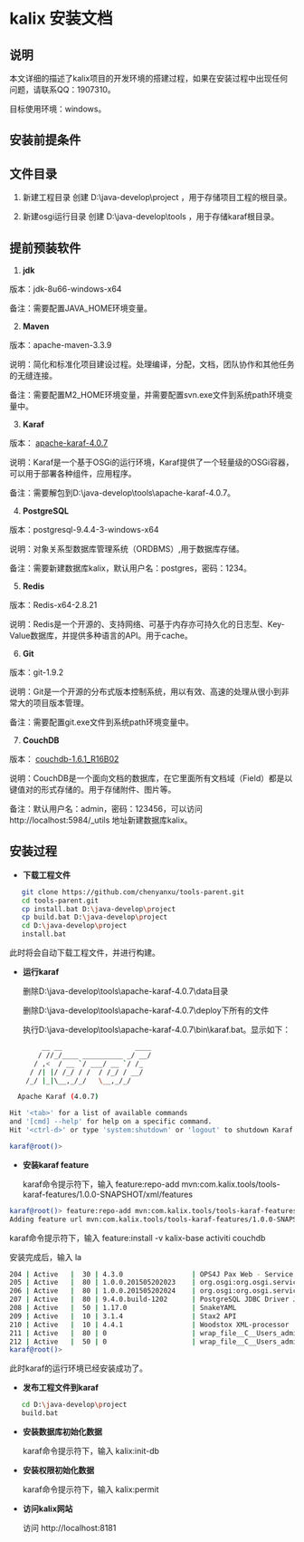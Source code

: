 # kalix 安装文档

## 说明

本文详细的描述了kalix项目的开发环境的搭建过程，如果在安装过程中出现任何问题，请联系QQ：1907310。

目标使用环境：windows。

## 安装前提条件

## 文件目录

1. 新建工程目录
创建 D:\java-develop\project ，用于存储项目工程的根目录。

2. 新建osgi运行目录
创建 D:\java-develop\tools ，用于存储karaf根目录。

## 提前预装软件

1. **jdk**

  版本：jdk-8u66-windows-x64
  
  备注：需要配置JAVA_HOME环境变量。
  
2. **Maven**

  版本：apache-maven-3.3.9
  
  说明：简化和标准化项目建设过程。处理编译，分配，文档，团队协作和其他任务的无缝连接。
  
  备注：需要配置M2_HOME环境变量，并需要配置svn.exe文件到系统path环境变量中。
  
3. **Karaf**

  版本： [apache-karaf-4.0.7](http://karaf.apache.org)
  
  说明：Karaf是一个基于OSGi的运行环境，Karaf提供了一个轻量级的OSGi容器，可以用于部署各种组件，应用程序。
  
  备注：需要解包到D:\java-develop\tools\apache-karaf-4.0.7。
  
4. **PostgreSQL**

  版本：postgresql-9.4.4-3-windows-x64
  
  说明：对象关系型数据库管理系统（ORDBMS）,用于数据库存储。
  
  备注：需要新建数据库kalix，默认用户名：postgres，密码：1234。
  
5. **Redis**

  版本：Redis-x64-2.8.21
  
  说明：Redis是一个开源的、支持网络、可基于内存亦可持久化的日志型、Key-Value数据库，并提供多种语言的API。用于cache。
  
6. **Git**

  版本：git-1.9.2
  
  说明：Git是一个开源的分布式版本控制系统，用以有效、高速的处理从很小到非常大的项目版本管理。
  
  备注：需要配置git.exe文件到系统path环境变量中。
  
7. **CouchDB**

  版本： [couchdb-1.6.1_R16B02](http://couchdb.apache.org)
  
  说明：CouchDB是一个面向文档的数据库，在它里面所有文档域（Field）都是以键值对的形式存储的。用于存储附件、图片等。
  
  备注：默认用户名：admin，密码：123456，可以访问 http://localhost:5984/_utils 地址新建数据库kalix。

## 安装过程

* **下载工程文件**

```bash
   git clone https://github.com/chenyanxu/tools-parent.git
   cd tools-parent.git
   cp install.bat D:\java-develop\project
   cp build.bat D:\java-develop\project
   cd D:\java-develop\project
   install.bat
```

  此时将会自动下载工程文件，并进行构建。

* **运行karaf**

  删除D:\java-develop\tools\apache-karaf-4.0.7\data目录

  删除D:\java-develop\tools\apache-karaf-4.0.7\deploy下所有的文件

  执行D:\java-develop\tools\apache-karaf-4.0.7\bin\karaf.bat。显示如下：

```bash
        __ __                  ____      
       / //_/____ __________ _/ __/      
      / ,<  / __ `/ ___/ __ `/ /_        
     / /| |/ /_/ / /  / /_/ / __/        
    /_/ |_|\__,_/_/   \__,_/_/         

  Apache Karaf (4.0.7)

Hit '<tab>' for a list of available commands
and '[cmd] --help' for help on a specific command.
Hit '<ctrl-d>' or type 'system:shutdown' or 'logout' to shutdown Karaf.

karaf@root()>
```

* **安装karaf feature**

  karaf命令提示符下，输入 feature:repo-add mvn:com.kalix.tools/tools-karaf-features/1.0.0-SNAPSHOT/xml/features

```bash
karaf@root()> feature:repo-add mvn:com.kalix.tools/tools-karaf-features/1.0.0-SNAPSHOT/xml/features
Adding feature url mvn:com.kalix.tools/tools-karaf-features/1.0.0-SNAPSHOT/xml/features
```

  karaf命令提示符下，输入 feature:install -v kalix-base activiti couchdb 

  安装完成后，输入 la

```bash
204 | Active   |  30 | 4.3.0                 | OPS4J Pax Web - Service SPI
205 | Active   |  80 | 1.0.0.201505202023    | org.osgi:org.osgi.service.jdbc
206 | Active   |  80 | 1.0.0.201505202024    | org.osgi:org.osgi.service.jpa
207 | Active   |  80 | 9.4.0.build-1202      | PostgreSQL JDBC Driver JDBC41
208 | Active   |  50 | 1.17.0                | SnakeYAML
209 | Active   |  10 | 3.1.4                 | Stax2 API
210 | Active   |  10 | 4.4.1                 | Woodstox XML-processor
211 | Active   |  80 | 0                     | wrap_file__C__Users_admin_.m2_repository_de_danielbechler_java-object-diff_0.92.1_java-object-diff-0.92.1.jar
212 | Active   |  50 | 0                     | wrap_file__C__Users_admin_.m2_repository_io_swagger_swagger-parser_1.0.22_swagger-parser-1.0.22.jar
karaf@root()>
```

  此时karaf的运行环境已经安装成功了。

* **发布工程文件到karaf**

```bash
   cd D:\java-develop\project
   build.bat
```

* **安装数据库初始化数据**

  karaf命令提示符下，输入 kalix:init-db

* **安装权限初始化数据**

  karaf命令提示符下，输入 kalix:permit

* **访问kalix网站**

  访问 http://localhost:8181 